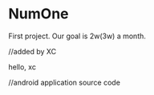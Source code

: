 NumOne
======

First project. Our goal is 2w(3w) a month.

//added by XC

hello, xc

//android application source code

